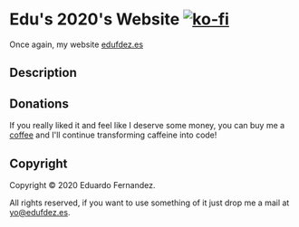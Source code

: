 # Edu's 2020's Website [![ko-fi](https://www.ko-fi.com/img/githubbutton_sm.svg)](https://ko-fi.com/EduFdezSoy)

Once again, my website [edufdez.es](https://edufdez.es)


## Description

## Donations
If you really liked it and feel like I deserve some money, you can buy me a [coffee](https://ko-fi.com/EduFdezSoy) and I'll continue transforming caffeine into code!  

## Copyright
Copyright &copy; 2020 Eduardo Fernandez.  

All rights reserved, if you want to use something of it just drop me a mail at [yo@edufdez.es](mailto:yo@edufdez.es).
